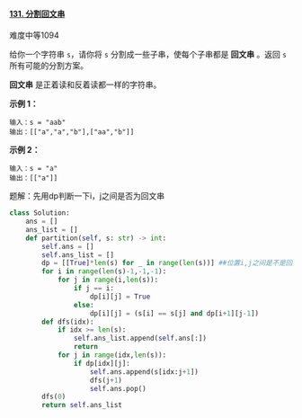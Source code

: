#### [131. 分割回文串](https://leetcode-cn.com/problems/palindrome-partitioning/)

难度中等1094

给你一个字符串 `s`，请你将 `s` 分割成一些子串，使每个子串都是 **回文串** 。返回 `s` 所有可能的分割方案。

**回文串** 是正着读和反着读都一样的字符串。

 

**示例 1：**

```
输入：s = "aab"
输出：[["a","a","b"],["aa","b"]]
```

**示例 2：**

```
输入：s = "a"
输出：[["a"]]
```



题解：先用dp判断一下i，j之间是否为回文串

```python
class Solution:
    ans = []
    ans_list = []
    def partition(self, s: str) -> int:
        self.ans = []
        self.ans_list = []
        dp = [[True]*len(s) for _ in range(len(s))] ##位置i,j之间是不是回文串
        for i in range(len(s)-1,-1,-1):
            for j in range(i,len(s)):
                if j == i:
                    dp[i][j] = True
                else:
                    dp[i][j] = (s[i] == s[j] and dp[i+1][j-1])
        def dfs(idx):
            if idx >= len(s):
                self.ans_list.append(self.ans[:])
                return 
            for j in range(idx,len(s)):
                if dp[idx][j]:
                    self.ans.append(s[idx:j+1])
                    dfs(j+1)
                    self.ans.pop()
        dfs(0)
        return self.ans_list

```

